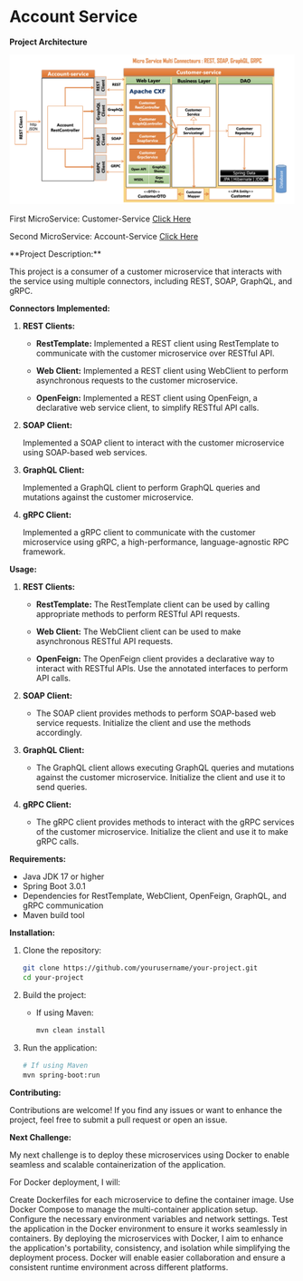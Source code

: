 # Account Service
**Project Architecture**
<p></p>
<img src="src/main/resources/architecture.png">
<p>First MicroService: Customer-Service <a href="https://github.com/HassanELMALLOUKY/demo-MicroService-MultiConnectors-REST-SOAP-GraphQL-GRPC-">Click Here</a></p>
<p>Second MicroService: Account-Service <a href="">Click Here</a></p>
**Project Description:**

This project is a consumer of a customer microservice that interacts with the service using multiple connectors, including REST, SOAP, GraphQL, and gRPC.

**Connectors Implemented:**

1. **REST Clients:**

    - **RestTemplate:** Implemented a REST client using RestTemplate to communicate with the customer microservice over RESTful API.

    - **Web Client:** Implemented a REST client using WebClient to perform asynchronous requests to the customer microservice.

    - **OpenFeign:** Implemented a REST client using OpenFeign, a declarative web service client, to simplify RESTful API calls.

2. **SOAP Client:**

   Implemented a SOAP client to interact with the customer microservice using SOAP-based web services.

3. **GraphQL Client:**

   Implemented a GraphQL client to perform GraphQL queries and mutations against the customer microservice.

4. **gRPC Client:**

   Implemented a gRPC client to communicate with the customer microservice using gRPC, a high-performance, language-agnostic RPC framework.

**Usage:**

1. **REST Clients:**

    - **RestTemplate:** The RestTemplate client can be used by calling appropriate methods to perform RESTful API requests.

    - **Web Client:** The WebClient client can be used to make asynchronous RESTful API requests.

    - **OpenFeign:** The OpenFeign client provides a declarative way to interact with RESTful APIs. Use the annotated interfaces to perform API calls.

2. **SOAP Client:**

    - The SOAP client provides methods to perform SOAP-based web service requests. Initialize the client and use the methods accordingly.

3. **GraphQL Client:**

    - The GraphQL client allows executing GraphQL queries and mutations against the customer microservice. Initialize the client and use it to send queries.

4. **gRPC Client:**

    - The gRPC client provides methods to interact with the gRPC services of the customer microservice. Initialize the client and use it to make gRPC calls.

**Requirements:**

- Java JDK 17 or higher
- Spring Boot 3.0.1
- Dependencies for RestTemplate, WebClient, OpenFeign, GraphQL, and gRPC communication
- Maven build tool

**Installation:**

1. Clone the repository:

   ```bash
   git clone https://github.com/yourusername/your-project.git
   cd your-project
   ```

2. Build the project:

    - If using Maven:

      ```bash
      mvn clean install
      ```

3. Run the application:

   ```bash
   # If using Maven
   mvn spring-boot:run


**Contributing:**

Contributions are welcome! If you find any issues or want to enhance the project, feel free to submit a pull request or open an issue.

**Next Challenge:**

My next challenge is to deploy these microservices using Docker to enable seamless and scalable containerization of the application.

For Docker deployment, I will:

Create Dockerfiles for each microservice to define the container image.
Use Docker Compose to manage the multi-container application setup.
Configure the necessary environment variables and network settings.
Test the application in the Docker environment to ensure it works seamlessly in containers.
By deploying the microservices with Docker, I aim to enhance the application's portability, consistency, and isolation while simplifying the deployment process. Docker will enable easier collaboration and ensure a consistent runtime environment across different platforms.
